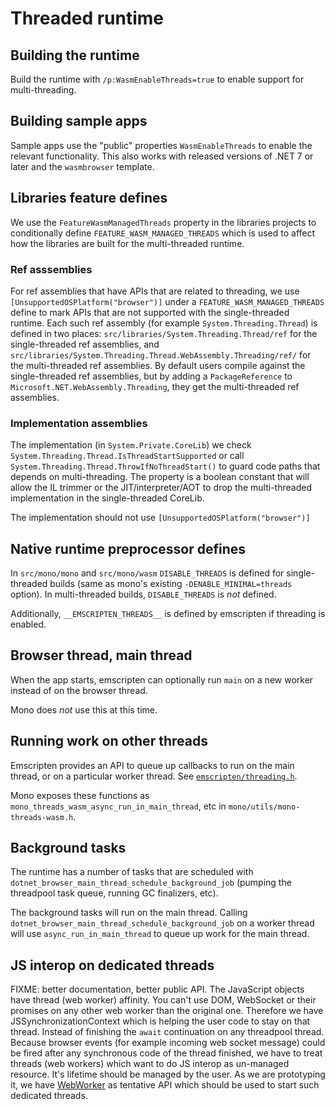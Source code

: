 # Threaded runtime #

## Building the runtime ##

Build the runtime with `/p:WasmEnableThreads=true` to enable support for multi-threading.

## Building sample apps ##

Sample apps use the "public" properties `WasmEnableThreads` to enable the relevant functionality.
This also works with released versions of .NET 7 or later and the `wasmbrowser` template.

## Libraries feature defines ##

We use the `FeatureWasmManagedThreads` property in the libraries projects to conditionally define
`FEATURE_WASM_MANAGED_THREADS` which is used to affect how the libraries are built for the multi-threaded
runtime.

### Ref asssemblies ###

For ref assemblies that have APIs that are related to threading, we use
`[UnsupportedOSPlatform("browser")]` under a `FEATURE_WASM_MANAGED_THREADS` define to mark APIs that are not
supported with the single-threaded runtime.  Each such ref assembly (for example
`System.Threading.Thread`) is defined in two places: `src/libraries/System.Threading.Thread/ref` for
the single-threaded ref assemblies, and
`src/libraries/System.Threading.Thread.WebAssembly.Threading/ref/` for the multi-threaded ref
assemblies.  By default users compile against the single-threaded ref assemblies, but by adding a
`PackageReference` to `Microsoft.NET.WebAssembly.Threading`, they get the multi-threaded ref
assemblies.

### Implementation assemblies ###

The implementation (in `System.Private.CoreLib`) we check
`System.Threading.Thread.IsThreadStartSupported` or call
`System.Threading.Thread.ThrowIfNoThreadStart()` to guard code paths that depends on
multi-threading.  The property is a boolean constant that will allow the IL trimmer or the
JIT/interpreter/AOT to drop the multi-threaded implementation in the single-threaded CoreLib.

The implementation should not use `[UnsupportedOSPlatform("browser")]`

## Native runtime preprocessor defines ##

In `src/mono/mono` and `src/mono/wasm` `DISABLE_THREADS` is defined for single-threaded builds (same
as mono's existing `-DENABLE_MINIMAL=threads` option).  In multi-threaded builds, `DISABLE_THREADS`
is _not_ defined.

Additionally, `__EMSCRIPTEN_THREADS__` is defined by emscripten if threading is enabled.

## Browser thread, main thread ##

When the app starts, emscripten can optionally run `main` on a new worker instead of on the browser thread.

Mono does _not_ use this at this time.

## Running work on other threads ##

Emscripten provides an API to queue up callbacks to run on the main thread, or on a particular
worker thread.  See
[`emscripten/threading.h`](https://github.com/emscripten-core/emscripten/blob/main/system/include/emscripten/threading.h).

Mono exposes these functions as `mono_threads_wasm_async_run_in_main_thread`, etc in
`mono/utils/mono-threads-wasm.h`.

## Background tasks ##

The runtime has a number of tasks that are scheduled with `dotnet_browser_main_thread_schedule_background_job`
(pumping the threadpool task queue, running GC finalizers, etc).

The background tasks will run on the main thread.  Calling `dotnet_browser_main_thread_schedule_background_job` on
a worker thread will use `async_run_in_main_thread` to queue up work for the main thread.

## JS interop on dedicated threads ##
FIXME: better documentation, better public API.
The JavaScript objects have thread (web worker) affinity. You can't use DOM, WebSocket or their promises on any other web worker than the original one.
Therefore we have JSSynchronizationContext which is helping the user code to stay on that thread. Instead of finishing the `await` continuation on any threadpool thread.
Because browser events (for example incoming web socket message) could be fired after any synchronous code of the thread finished, we have to treat threads (web workers) which want to do JS interop as un-managed resource. It's lifetime should be managed by the user.
As we are prototyping it, we have [WebWorker](..\..\libraries\System.Runtime.InteropServices.JavaScript\src\System\Runtime\InteropServices\JavaScript\WebWorker.cs) as tentative API which should be used to start such dedicated threads.
